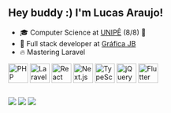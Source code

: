 ## Hey buddy :) I'm Lucas Araujo!
- 🎓 Computer Science at [UNIPÊ](https://unipe.com.br/) (8/8) 🎉
- 💼 Full stack developer at [Gráfica JB](https://www.grafjb.com.br)
- 🔥 Mastering Laravel

<div style="display: inline_block;">
  <img align="center" alt="PHP icon" title="PHP" width="40" src="https://cdn.jsdelivr.net/gh/devicons/devicon/icons/php/php-original.svg" />
  <img align="center" alt="Laravel icon" title="Laravel" width="40" src="https://cdn.jsdelivr.net/gh/devicons/devicon/icons/laravel/laravel-original.svg" />
  <img align="center" alt="React icon" title="React" width="40" src="https://cdn.jsdelivr.net/gh/devicons/devicon/icons/react/react-original.svg" />
  <img align="center" alt="Next.js icon" title="Next.js" width="40" src="https://cdn.jsdelivr.net/gh/devicons/devicon@latest/icons/nextjs/nextjs-original.svg" />
  <img align="center" alt="TypeScript icon" title="TypeScript" width="40" src="https://cdn.jsdelivr.net/gh/devicons/devicon/icons/typescript/typescript-original.svg" />
  <img align="center" alt="jQuery icon" title="jQuery" width="40" src="https://cdn.jsdelivr.net/gh/devicons/devicon/icons/jquery/jquery-original.svg" />
  <img align="center" alt="Flutter icon" title="Flutter" width="40" src="https://cdn.jsdelivr.net/gh/devicons/devicon/icons/flutter/flutter-original.svg" />
</div>

##

<div>
    <a href="https://www.linkedin.com/in/lucas-araujo-costa-/" target="_blank"><img src="https://img.shields.io/badge/-LinkedIn-%230077B5?style=for-the-badge&logo=linkedin&logoColor=white" target="_blank"></a>
    <a href="https://instagram.com/lucasaraujo.tsx" target="_blank"><img src="https://img.shields.io/badge/-Instagram-%23E4405F?style=for-the-badge&logo=instagram&logoColor=white" target="_blank"></a>
    <a href = "mailto:lucasaraujo1964@gmail.com"><img src="https://img.shields.io/badge/-Gmail-%23333?style=for-the-badge&logo=gmail&logoColor=white" target="_blank"></a>
</div>
